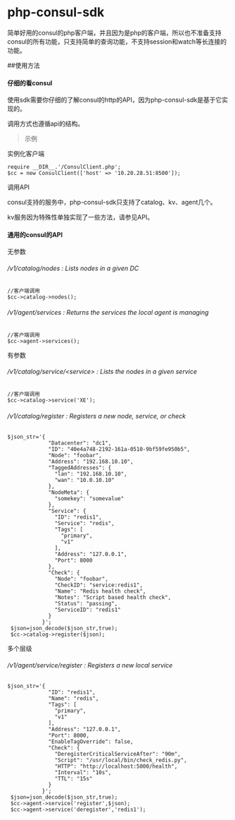 # php-consul-sdk

简单好用的consul的php客户端，并且因为是php的客户端，所以也不准备支持consul的所有功能，只支持简单的查询功能，不支持session和watch等长连接的功能。

##使用方法
#### 仔细的看consul
使用sdk需要你仔细的了解consul的http的API，因为php-consul-sdk是基于它实现的。

调用方式也遵循api的结构。
> 示例

实例化客户端

    require __DIR__.'/ConsulClient.php';
    $cc = new ConsulClient(['host' => '10.20.28.51:8500']);
调用API

consul支持的服务中，php-consul-sdk只支持了catalog、kv、agent几个。

kv服务因为特殊性单独实现了一些方法，请参见API。
   
#### 通用的consul的API

无参数

###### /v1/catalog/nodes : Lists nodes in a given DC
    
    //客户端调用
    $cc->catalog->nodes();
    
###### /v1/agent/services : Returns the services the local agent is managing

    //客户端调用
    $cc->agent->services();
    
有参数

###### /v1/catalog/service/\<service\> : Lists the nodes in a given service

    //客户端调用
    $cc->catalog->service('XE');

###### /v1/catalog/register : Registers a new node, service, or check

    $json_str='{
                 "Datacenter": "dc1",
                 "ID": "40e4a748-2192-161a-0510-9bf59fe950b5",
                 "Node": "foobar",
                 "Address": "192.168.10.10",
                 "TaggedAddresses": {
                   "lan": "192.168.10.10",
                   "wan": "10.0.10.10"
                 },
                 "NodeMeta": {
                   "somekey": "somevalue"
                 },
                 "Service": {
                   "ID": "redis1",
                   "Service": "redis",
                   "Tags": [
                     "primary",
                     "v1"
                   ],
                   "Address": "127.0.0.1",
                   "Port": 8000
                 },
                 "Check": {
                   "Node": "foobar",
                   "CheckID": "service:redis1",
                   "Name": "Redis health check",
                   "Notes": "Script based health check",
                   "Status": "passing",
                   "ServiceID": "redis1"
                 }
               }';
     $json=json_decode($json_str,true);
     $cc->catalog->register($json);
     
多个层级

###### /v1/agent/service/register : Registers a new local service

    $json_str='{
                 "ID": "redis1",
                 "Name": "redis",
                 "Tags": [
                   "primary",
                   "v1"
                 ],
                 "Address": "127.0.0.1",
                 "Port": 8000,
                 "EnableTagOverride": false,
                 "Check": {
                   "DeregisterCriticalServiceAfter": "90m",
                   "Script": "/usr/local/bin/check_redis.py",
                   "HTTP": "http://localhost:5000/health",
                   "Interval": "10s",
                   "TTL": "15s"
                 }
               }';
     $json=json_decode($json_str,true);
     $cc->agent->service('register',$json);
     $cc->agent->service('deregister','redis1');